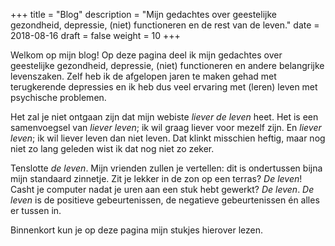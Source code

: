 +++
title = "Blog"
description = "Mijn gedachtes over geestelijke gezondheid, depressie, (niet) functioneren en de rest van de leven."
date = 2018-08-16
draft = false
weight = 10
+++

Welkom op mijn blog! Op deze pagina deel ik mijn gedachtes over geestelijke gezondheid, depressie, (niet) functioneren en andere belangrijke levenszaken. Zelf heb ik de afgelopen jaren te maken gehad met terugkerende depressies en ik heb dus veel ervaring met (leren) leven met psychische problemen. 

Het zal je niet ontgaan zijn dat mijn webiste *liever de leven* heet. Het is een samenvoegsel van *liever leven*; ik wil graag liever voor mezelf zijn. En *liever leven*; ik wil liever leven dan niet leven. Dat klinkt misschien heftig, maar nog niet zo lang geleden wist ik dat nog niet zo zeker. 

Tenslotte *de leven*. Mijn vrienden zullen je vertellen: dit is ondertussen bijna mijn standaard zinnetje. Zit je lekker in de zon op een terras? *De leven*! Casht je computer nadat je uren aan een stuk hebt gewerkt? *De leven*. *De leven* is de positieve gebeurtenissen, de negatieve gebeurtenissen én alles er tussen in.

Binnenkort kun je op deze pagina mijn stukjes hierover lezen.